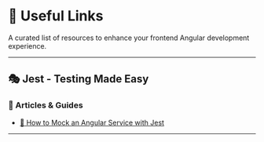 # 📌 Useful Links

A curated list of resources to enhance your frontend Angular development experience.

---

## 🎭 Jest - Testing Made Easy

### 📖 Articles & Guides

- [🔧 How to Mock an Angular Service with Jest](https://medium.com/@henriquecustodia/how-to-mock-an-angular-service-with-jest-492be5a6b119)

---
